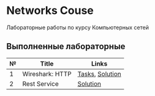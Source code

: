# Networks Couse

Лабораторные работы по курсу Компьютерных сетей

## Выполненные лабораторные

| № | Title           | Links                                                     |
|---|-----------------|-----------------------------------------------------------|
| 1 | Wireshark: HTTP | [Tasks](./Lab1/README.md), [Solution](./Lab1/SOLUTION.md) |
| 2 | Rest Service    | [Solution](./Lab2/README.md)                              |
